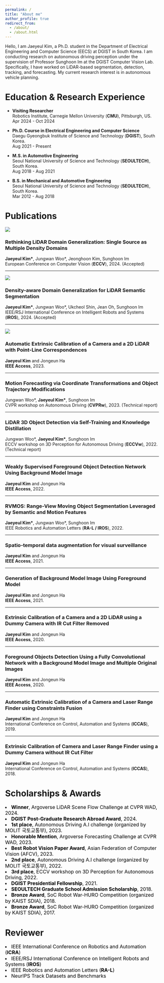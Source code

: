 ```yaml
---
permalink: /
title: "About me"
author_profile: true
redirect_from: 
  - /about/
  - /about.html
---
```


Hello, I am Jaeyeul Kim, a Ph.D. student in the Department of Electrical Engineering and Computer Science (EECS) at DGIST in South Korea.
I am conducting research on autonomous driving perception under the supervision of Professor Sunghoon Im at the DGIST Computer Vision Lab.
Specifically, I have worked on LiDAR-based segmentation, detection, tracking, and forecasting.
My current research interest is in autonomous vehicle planning.


Education & Research Experience
======
- **Visiting Researcher**<br>
Robotics Institute, Carnegie Mellon University (**CMU**), Pittsburgh, US.<br>
Apr 2024 - Oct 2024

- **Ph.D. Course in Electrical Engineering and Computer Science**<br>
Daegu Gyeongbuk Institute of Science and Technology (**DGIST**), South Korea.<br>
Aug 2021 - Present

- **M.S. in Automotive Engineering**<br>
Seoul National University of Science and Technology (**SEOULTECH**), South Korea.<br>
Aug 2018 - Aug 2021

- **B.S. in Mechanical and Automotive Engineering**<br>
Seoul National University of Science and Technology (**SEOULTECH**), South Korea.<br>
Mar 2012 - Aug 2018


<!--
Publications
======
<style>
    .publication {
        display: flex;
        align-items: center;
        margin-bottom: -20px;
    }
    .publication img {
        margin-right: 20px;
        width: 150px; /* 이미지 크기를 적절히 조절하세요 */
        height: auto;
    }
    .publication-info {
        max-width: calc(100% - 170px); /* 이미지와 마진을 고려한 너비 조절 */
    }
</style>

<div class="publication">
    <img src='/images/500x300.png' alt="Publication Image">
    <div class="publication-info">
        <h3>Rethinking LiDAR Domain Generalization: Single Source as Multiple Density Domains</h3>
        <p><strong>Jaeyeul Kim*</strong>, Jungwan Woo*, Jeonghoon Kim, Sunghoon Im<br>
        European Conference on Computer Vision (<strong>ECCV</strong>), 2024. (Accepted)</p>
    </div>
</div>

<div class="publication">
    <img src='/images/500x300.png' alt="Publication Image">
    <div class="publication-info">
        <h3>Density-aware Domain Generalization for LiDAR Semantic Segmentation</h3>
        <p><strong>Jaeyeul Kim*</strong>, Jungwan Woo*, Ukcheol Shin, Jean Oh, Sunghoon Im<br>
        IEEE/RSJ International Conference on Intelligent Robots and Systems (<strong>IROS</strong>), 2024. (Accepted)</p>
    </div>
</div>

<div class="publication">
    <img src='/images/500x300.png' alt="Publication Image">
    <div class="publication-info">
        <h3>Automatic Extrinsic Calibration of a Camera and a 2D LiDAR with Point-Line Correspondences</h3>
        <p><strong>Jaeyeul Kim</strong> and Jongeun Ha<br>
        <strong>IEEE Access</strong>, 2023.</p>
    </div>
</div>

<div class="publication">
    <img src='/images/500x300.png' alt="Publication Image">
    <div class="publication-info">
        <h3>Motion Forecasting via Coordinate Transformations and Object Trajectory Modifications</h3>
        <p>Jungwan Woo*, <strong>Jaeyeul Kim*</strong>, Sunghoon Im<br>
        CVPR workshop on Autonomous Driving (<strong>CVPRw</strong>), 2023. (Technical report)</p>
    </div>
</div>

<div class="publication">
    <img src='/images/500x300.png' alt="Publication Image">
    <div class="publication-info">
        <h3>LiDAR 3D Object Detection via Self-Training and Knowledge Distillation</h3>
        <p>Jungwan Woo*, <strong>Jaeyeul Kim*</strong>, Sunghoon Im<br>
        ECCV workshop on 3D Perception for Autonomous Driving (<strong>ECCVw</strong>), 2022. (Technical report)</p>
    </div>
</div>

<div class="publication">
    <img src='/images/500x300.png' alt="Publication Image">
    <div class="publication-info">
        <h3>Weakly Supervised Foreground Object Detection Network Using Background Model Image</h3>
        <p><strong>Jaeyeul Kim</strong> and Jongeun Ha<br>
        <strong>IEEE Access</strong>, 2022.</p>
    </div>
</div>

<div class="publication">
    <img src='/images/500x300.png' alt="Publication Image">
    <div class="publication-info">
        <h3>RVMOS: Range-View Moving Object Segmentation Leveraged by Semantic and Motion Features</h3>
        <p><strong>Jaeyeul Kim*</strong>, Jungwan Woo*, Sunghoon Im<br>
        IEEE Robotics and Automation Letters (<strong>RA-L / IROS</strong>), 2022. </p>
    </div>
</div>

<div class="publication">
    <img src='/images/500x300.png' alt="Publication Image">
    <div class="publication-info">
        <h3>Spatio-temporal data augmentation for visual surveillance</h3>
        <p><strong>Jaeyeul Kim</strong> and Jongeun Ha<br>
        <strong>IEEE Access</strong>, 2021.</p>
    </div>
</div>

<div class="publication">
    <img src='/images/500x300.png' alt="Publication Image">
    <div class="publication-info">
        <h3>Generation of Background Model Image Using Foreground Model</h3>
        <p><strong>Jaeyeul Kim</strong> and Jongeun Ha<br>
        <strong>IEEE Access</strong>, 2021.</p>
    </div>
</div>

<div class="publication">
    <img src='/images/500x300.png' alt="Publication Image">
    <div class="publication-info">
        <h3>Extrinsic Calibration of a Camera and a 2D LiDAR using a Dummy Camera with IR Cut Filter Removed</h3>
        <p><strong>Jaeyeul Kim</strong> and Jongeun Ha<br>
        <strong>IEEE Access</strong>, 2020.</p>
    </div>
</div>

<div class="publication">
    <img src='/images/500x300.png' alt="Publication Image">
    <div class="publication-info">
        <h3>Foreground Objects Detection Using a Fully Convolutional Network with a Background Model Image and Multiple Original Images</h3>
        <p><strong>Jaeyeul Kim</strong> and Jongeun Ha<br>
        <strong>IEEE Access</strong>, 2020.</p>
    </div>
</div>

<div class="publication">
    <img src='/images/500x300.png' alt="Publication Image">
    <div class="publication-info">
        <h3>Automatic Extrinsic Calibration of a Camera and Laser Range Finder using Constraints Fusion</h3>
        <p><strong>Jaeyeul Kim</strong> and Jongeun Ha<br>
        International Conference on Control, Automation and Systems (<strong>ICCAS</strong>), 2019.</p>
    </div>
</div>

<div class="publication">
    <img src='/images/500x300.png' alt="Publication Image">
    <div class="publication-info">
        <h3>Extrinsic Calibration of Camera and Laser Range Finder using a Dummy Camera without IR Cut Filter</h3>
        <p><strong>Jaeyeul Kim</strong> and Jongeun Ha<br>
        International Conference on Control, Automation and Systems (<strong>ICCAS</strong>), 2018.</p>
    </div>
</div>
-->


Publications
======
<img src='/images/500x300.png'>

### Rethinking LiDAR Domain Generalization: Single Source as Multiple Density Domains
**Jaeyeul Kim\***, Jungwan Woo\*, Jeonghoon Kim, Sunghoon Im<br>
European Conference on Computer Vision (**ECCV**), 2024. (Accepted)

------

<img src='/images/500x300.png'>

### Density-aware Domain Generalization for LiDAR Semantic Segmentation
**Jaeyeul Kim\***, Jungwan Woo\*, Ukcheol Shin, Jean Oh, Sunghoon Im<br>
IEEE/RSJ International Conference on Intelligent Robots and Systems (**IROS**), 2024. (Accepted)

------

<img src='/images/500x300.png'>

### Automatic Extrinsic Calibration of a Camera and a 2D LiDAR with Point-Line Correspondences
**Jaeyeul Kim** and Jongeun Ha<br>
**IEEE Access**, 2023.

------

### Motion Forecasting via Coordinate Transformations and Object Trajectory Modifications
Jungwan Woo\*, **Jaeyeul Kim\***, Sunghoon Im<br>
CVPR workshop on Autonomous Driving (**CVPRw**), 2023. (Technical report)

------

### LiDAR 3D Object Detection via Self-Training and Knowledge Distillation
Jungwan Woo\*, **Jaeyeul Kim\***, Sunghoon Im<br>
ECCV workshop on 3D Perception for Autonomous Driving (**ECCVw**), 2022. (Technical report)

------

### Weakly Supervised Foreground Object Detection Network Using Background Model Image
**Jaeyeul Kim** and Jongeun Ha<br>
**IEEE Access**, 2022.

------

### RVMOS: Range-View Moving Object Segmentation Leveraged by Semantic and Motion Features
**Jaeyeul Kim\***, Jungwan Woo\*, Sunghoon Im<br>
 IEEE Robotics and Automation Letters (**RA-L / IROS**), 2022. 

------

### Spatio-temporal data augmentation for visual surveillance
**Jaeyeul Kim** and Jongeun Ha<br>
**IEEE Access**, 2021.

------

### Generation of Background Model Image Using Foreground Model
**Jaeyeul Kim** and Jongeun Ha<br>
**IEEE Access**, 2021.

------

### Extrinsic Calibration of a Camera and a 2D LiDAR using a Dummy Camera with IR Cut Filter Removed
**Jaeyeul Kim** and Jongeun Ha<br>
**IEEE Access**, 2020.

------

### Foreground Objects Detection Using a Fully Convolutional Network with a Background Model Image and Multiple Original Images
**Jaeyeul Kim** and Jongeun Ha<br>
**IEEE Access**, 2020.

------

### Automatic Extrinsic Calibration of a Camera and Laser Range Finder using Constraints Fusion
**Jaeyeul Kim** and Jongeun Ha<br>
International Conference on Control, Automation and Systems (**ICCAS**), 2019.

------

### Extrinsic Calibration of Camera and Laser Range Finder using a Dummy Camera without IR Cut Filter
**Jaeyeul Kim** and Jongeun Ha<br>
International Conference on Control, Automation and Systems (**ICCAS**), 2018.


<div style="margin-bottom: 20px;"></div>

Scholarships & Awards
======
<ul style="margin: 0; padding: 0; list-style-position: inside;">
  <li style="line-height: 1.2;"><span style="font-size: 16px; color: black"><strong>Winner</strong>, Argoverse LiDAR Scene Flow Challenge at CVPR WAD, 2024.</span></li>
  <li style="line-height: 1.2;"><span style="font-size: 16px; color: black"><strong>DGIST Post-Graduate Research Abroad Award</strong>, 2024.</span></li>
  <li style="line-height: 1.2;"><span style="font-size: 16px; color: black"><strong>1st place</strong>, Autonomous Driving A.I challenge (organized by MOLIT 국토교통부), 2023.</span></li>
  <li style="line-height: 1.2;"><span style="font-size: 16px; color: black"><strong>Honorable Mention</strong>, Argoverse Forecasting Challenge at CVPR WAD, 2023.</span></li>
  <li style="line-height: 1.2;"><span style="font-size: 16px; color: black"><strong>Best Robot Vision Paper Award</strong>, Asian Federation of Computer Vision (AFCV), 2023.</span></li>
  <li style="line-height: 1.2;"><span style="font-size: 16px; color: black"><strong>2nd place</strong>, Autonomous Driving A.I challenge (organized by MOLIT 국토교통부), 2022. </span></li>
  <li style="line-height: 1.2;"><span style="font-size: 16px; color: black"><strong>3rd place</strong>, ECCV workshop on 3D Perception for Autonomous Driving, 2022. </span></li>
  <li style="line-height: 1.2;"><span style="font-size: 16px; color: black"><strong>DGIST Presidential Fellowship</strong>, 2021. </span></li>
  <li style="line-height: 1.2;"><span style="font-size: 16px; color: black"><strong>SEOULTECH Graduate School Admission Scholarship</strong>, 2018. </span></li>
  <li style="line-height: 1.2;"><span style="font-size: 16px; color: black"><strong>Bronze Award</strong>, SoC Robot War-HURO Competition (organized by KAIST SDIA), 2018. </span></li>
  <li style="line-height: 1.2;"><span style="font-size: 16px; color: black"><strong>Bronze Award</strong>, SoC Robot War-HURO Competition (organized by KAIST SDIA), 2017. </span></li>
</ul>

<div style="margin-bottom: 20px;"></div>

Reviewer
======
<ul style="margin: 0; padding: 0; list-style-position: inside;">
  <li style="line-height: 1.2;"><span style="font-size: 16px; color: black">IEEE International Conference on Robotics and Automation (<strong>ICRA</strong>)</span></li>
  <li style="line-height: 1.2;"><span style="font-size: 16px; color: black">IEEE/RSJ International Conference on Intelligent Robots and Systems (<strong>IROS</strong>)</span></li>
  <li style="line-height: 1.2;"><span style="font-size: 16px; color: black">IEEE Robotics and Automation Letters (<strong>RA-L</strong>)</span></li>
  <li style="line-height: 1.2;"><span style="font-size: 16px; color: black">NeurIPS Track Datasets and Benchmarks</span></li>
</ul>

<!-- 
- Winner, Argoverse LiDAR Scene Flow Challenge at CVPR WAD, 2024.
- DGIST Post-Graduate Research Abroad Award, 2024.
- 1st place, Autonomous Driving A.I challenge (organized by MOLIT 국토교통부), 2023.
- Honorable Mention, Argoverse Forecasting Challenge at CVPR WAD, 2023.
- Asian Federation of Computer Vision (AFCV) Best Robot Vision Paper Award, KRoC, 2023.
- 2nd place, Autonomous Driving A.I challenge (organized by MOLIT 국토교통부), 2022. 
- 3rd place, ECCV workshop on 3D Perception for Autonomous Driving, 2022.
- DGIST Presidential Fellowship, 2021.
- SEOULTECH Graduate School Admission Scholarship, 2018.
- Bronze Award, SoC Robot War-HURO Competition (organized by KAIST SDIA), 2018.
- Bronze Award, SoC Robot War-HURO Competition (organized by KAIST SDIA), 2017.
-->

<!-- 
- IEEE International Conference on Robotics and Automation (**ICRA**)
- IEEE/RSJ International Conference on Intelligent Robots and Systems (**IROS**)
- IEEE Robotics and Automation Letters (**RA-L**)
- NeurIPS Track Datasets and Benchmarks
-->

<!-- Site-wide configuration
------
The main configuration file for the site is in the base directory in [_config.yml](https://github.com/academicpages/academicpages.github.io/blob/master/_config.yml), which defines the content in the sidebars and other site-wide features. You will need to replace the default variables with ones about yourself and your site's github repository. The configuration file for the top menu is in [_data/navigation.yml](https://github.com/academicpages/academicpages.github.io/blob/master/_data/navigation.yml). For example, if you don't have a portfolio or blog posts, you can remove those items from that navigation.yml file to remove them from the header. 

Create content & metadata
------
For site content, there is one markdown file for each type of content, which are stored in directories like _publications, _talks, _posts, _teaching, or _pages. For example, each talk is a markdown file in the [_talks directory](https://github.com/academicpages/academicpages.github.io/tree/master/_talks). At the top of each markdown file is structured data in YAML about the talk, which the theme will parse to do lots of cool stuff. The same structured data about a talk is used to generate the list of talks on the [Talks page](https://academicpages.github.io/talks), each [individual page](https://academicpages.github.io/talks/2012-03-01-talk-1) for specific talks, the talks section for the [CV page](https://academicpages.github.io/cv), and the [map of places you've given a talk](https://academicpages.github.io/talkmap.html) (if you run this [python file](https://github.com/academicpages/academicpages.github.io/blob/master/talkmap.py) or [Jupyter notebook](https://github.com/academicpages/academicpages.github.io/blob/master/talkmap.ipynb), which creates the HTML for the map based on the contents of the _talks directory).

**Markdown generator**

I have also created [a set of Jupyter notebooks](https://github.com/academicpages/academicpages.github.io/tree/master/markdown_generator
) that converts a CSV containing structured data about talks or presentations into individual markdown files that will be properly formatted for the Academic Pages template. The sample CSVs in that directory are the ones I used to create my own personal website at stuartgeiger.com. My usual workflow is that I keep a spreadsheet of my publications and talks, then run the code in these notebooks to generate the markdown files, then commit and push them to the GitHub repository.

How to edit your site's GitHub repository
------
Many people use a git client to create files on their local computer and then push them to GitHub's servers. If you are not familiar with git, you can directly edit these configuration and markdown files directly in the github.com interface. Navigate to a file (like [this one](https://github.com/academicpages/academicpages.github.io/blob/master/_talks/2012-03-01-talk-1.md) and click the pencil icon in the top right of the content preview (to the right of the "Raw | Blame | History" buttons). You can delete a file by clicking the trashcan icon to the right of the pencil icon. You can also create new files or upload files by navigating to a directory and clicking the "Create new file" or "Upload files" buttons. 

Example: editing a markdown file for a talk
![Editing a markdown file for a talk](/images/editing-talk.png)

For more info
------
More info about configuring Academic Pages can be found in [the guide](https://academicpages.github.io/markdown/). The [guides for the Minimal Mistakes theme](https://mmistakes.github.io/minimal-mistakes/docs/configuration/) (which this theme was forked from) might also be helpful. -->
